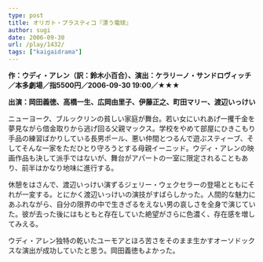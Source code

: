 ```yaml
---
type: post
title: オリガト・プラスティコ『漂う電球』
author: sugi
date: 2006-09-30
url: /play/1432/
tags: ["kaigaidrama"]
---
```

**作：ウディ・アレン（訳：鈴木小百合）、演出：ケラリーノ・サンドロヴィッチ／本多劇場／指5500円／2006-09-30 19:00／★★★**

**出演：岡田義徳、高橋一生、広岡由里子、伊藤正之、町田マリー、渡辺いっけい**

ニューヨーク、ブルックリンの貧しい家庭が舞台。若い女にいれあげ一攫千金を夢見ながら借金取りから逃げ回る父親マックス。学校をやめて部屋にひきこもり手品の練習ばかりしている長男ポール、悪い仲間とつるんで遊ぶスティーブ、そしてそんな一家をただひとり守ろうとする母親イーニッド。ウディ・アレンの映画作品も決して派手ではないが、舞台がアパートの一室に限定されることもあり、前半はかなり地味に進行する。

休憩をはさんで、渡辺いっけい演ずるジェリー・ウェクセラーの登場とともにそれが一変する。とにかく渡辺いっけいの演技がすばらしかった。人間的な魅力にあふれながら、自分の限界の中で生きざるをえない男の哀しさを全身で演じていた。彼が去った後にはもともと存在していた絶望がさらに色濃く、存在感を増してみえる。

ウディ・アレン独特の乾いたユーモアとほろ苦さをそのまま生かすオーソドックスな演出が成功していたと思う。岡田義徳もよかった。
